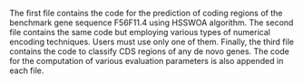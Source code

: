 The first file contains the code for the prediction of coding regions of the benchmark gene sequence F56F11.4 using HSSWOA algorithm. The second file contains the same code but employing various types of numerical encoding techniques. Users must use only one of them. Finally, the third file contains the code to classify CDS regions of any de novo genes. The code for the computation of  various evaluation parameters is also appended in each file.
